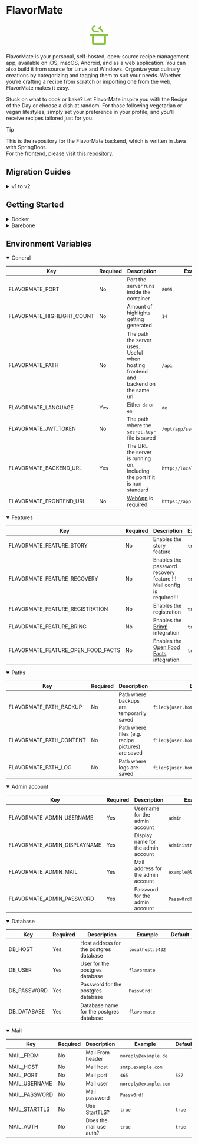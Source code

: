 # FlavorMate

<p align="center">
    <img src="docs/logo_transparent.png" alt="FlavorMate logo" height="64px">
</p>

FlavorMate is your personal, self-hosted, open-source recipe management app, available on iOS, macOS, Android, and as a
web application. You can also build it from source for Linux and Windows. Organize your culinary creations by
categorizing and tagging them to suit your needs. Whether you’re crafting a recipe from scratch or importing one from
the web, FlavorMate makes it easy.

Stuck on what to cook or bake? Let FlavorMate inspire you with the Recipe of the Day or choose a dish at random. For
those following vegetarian or vegan lifestyles, simply set your preference in your profile, and you'll receive recipes
tailored just for you.

> [!TIP]
> This is the repository for the FlavorMate backend, which is written in Java with SpringBoot.<br>
> For the frontend, please visit [this repository](https://github.com/FlavorMate/flavormate-app).

## Migration Guides

<details>
<summary>v1 to v2</summary>

### Environment Changes:

The following properties have been CHANGED:

**General:**

|       old property        |     new property      | required |                                                        note                                                         |
|---------------------------|-----------------------|----------|---------------------------------------------------------------------------------------------------------------------|
| -                         | `FLAVORMATE_LANGUAGE` | Yes      | Either `de` or `en`                                                                                                 |
| `FLAVORMATE_FRONTEND_URL` |                       | No       | no longer required                                                                                                  |
| `FLAVORMATE_JWT_TOKEN`    |                       | No       | default is now `file:${user.home}/.flavormate/secret.key`, please change to `file:/opt/app/secret.key` if necessary |

**Paths:**

|      old property      |       new property        | required | note |
|------------------------|---------------------------|----------|------|
| `FLAVORMATE_DATA_PATH` | `FLAVORMATE_PATH_CONTENT` | No       |      |

**Mail**

| old property | new property | required |             note             |
|--------------|--------------|----------|------------------------------|
| `MAIL_FROM`  |              | No       | should only contain the mail |

**Features**

|        old property        | new property | required |          note          |
|----------------------------|--------------|----------|------------------------|
| `FLAVORMATE_FEATURE_STORY` |              | No       | default is now `false` |
| `FLAVORMATE_FEATURE_BRING` |              | No       | default is now `false` |

The following properties have been ADDED:

**General**

|     new property      | required |        note         |
|-----------------------|----------|---------------------|
| `FLAVORMATE_LANGUAGE` | Yes      | Either `de` or `en` |

### Change the docker image

Change the image tag from `ghcr.io/flavormate/flavormate-server:1` to `ghcr.io/flavormate/flavormate-server:2`

### Migrate ingredient units

To support features like the [Open Food Facts](https://world.openfoodfacts.org) integration and unit conversion, a new
unit
system has been implemented. The server will attempt to convert all free-text units to the new system. If a conversion
fails, manual editing of the
recipe will be required to align with the new unit system. Failed conversions will be logged in a separate file for
review. Recipes will continue to function as usual, even if units are not migrated.

</details>

## Getting Started

<details>
<summary>Docker</summary>

1. Create a `docker-compose.yaml` file (or download one from the [examples](./example))
2. Create the folders the container needs.
3. Create a `secret.key` file with `openssl rand -hex 64 > secret.key` and copy it into the right folder.
4. Download the [.env.template](./example/.env.template) file and rename it to `.env`.
5. Enter your details into the `.env` file
6. Start your container with `docker compose up -d --remove-orphans`

</details>

<details>
<summary>Barebone</summary>

You must have these dependencies installed:

- Postgresql
- Java 21

1. Download the latest [FlavorMate-Server.jar]().
2. Create a `secret.key`-file with `openssl rand -hex 64 > secret.key` and copy it into the right folder.
3. Download the [.env.template](./example/.env.template)-file and rename it to `.env`.
4. Enter your details in the `.env`-file
5. Export your `.env`-file
6. Start the backend with
   ` java -jar -Dspring.profiles.active=release FlavorMate-Server.jar`.

</details>

## Environment Variables

<details open>
<summary>General</summary>

|            Key             | Required |                                    Description                                     |           Example           |                  Default                   |
|----------------------------|----------|------------------------------------------------------------------------------------|-----------------------------|--------------------------------------------|
| FLAVORMATE_PORT            | No       | Port the server runs inside the container                                          | `8095`                      | `8095`                                     |
| FLAVORMATE_HIGHLIGHT_COUNT | No       | Amount of highlights getting generated                                             | `14`                        | `14`                                       |
| FLAVORMATE_PATH            | No       | The path the server uses. Useful when hosting frontend and backend on the same url | `/api`                      |                                            |
| FLAVORMATE_LANGUAGE        | Yes      | Either `de` or `en`                                                                | `de`                        |                                            |
| FLAVORMATE_JWT_TOKEN       | No       | The path where the `secret.key`-file is saved                                      | `/opt/app/secret.key`       | `file:${user.home}/.flavormate/secret.key` |
| FLAVORMATE_BACKEND_URL     | Yes      | The URL the server is running on. Including the port if it is non standard         | `http://localhost:8095`     |                                            |
| FLAVORMATE_FRONTEND_URL    | No       | [WebApp](https://github.com/FlavorMate/flavormate-app) is required                 | `https://app.flavormate.de` |                                            |

</details>

<details open>
<summary>Features</summary>

|                Key                 | Required |                                Description                                 | Example | Default |
|------------------------------------|----------|----------------------------------------------------------------------------|---------|---------|
| FLAVORMATE_FEATURE_STORY           | No       | Enables the story feature                                                  | `true`  | `false` |
| FLAVORMATE_FEATURE_RECOVERY        | No       | Enables the password recovery feature !!! Mail config is required!!!       | `true`  | `false` |
| FLAVORMATE_FEATURE_REGISTRATION    | No       | Enables the registration                                                   | `true`  | `false` |
| FLAVORMATE_FEATURE_BRING           | No       | Enables the [Bring!](https://www.getbring.com) integration                 | `true`  | `false` |
| FLAVORMATE_FEATURE_OPEN_FOOD_FACTS | No       | Enables the [Open Food Facts](https://world.openfoodfacts.org) integration | `true`  | `false` |

</details>

<details open>
<summary>Paths</summary>

|           Key           | Required |                    Description                    |                Example                 |                Default                 |
|-------------------------|----------|---------------------------------------------------|----------------------------------------|----------------------------------------|
| FLAVORMATE_PATH_BACKUP  | No       | Path where backups are temporarily saved          | `file:${user.home}/.flavormate/backup` | `file:${user.home}/.flavormate/backup` |
| FLAVORMATE_PATH_CONTENT | No       | Path where files (e.g. recipe pictures) are saved | `file:${user.home}/.flavormate/files`  | `file:${user.home}/.flavormate/files`  |
| FLAVORMATE_PATH_LOG     | No       | Path where logs are saved                         | `file:${user.home}/.flavormate/logs`   | `file:${user.home}/.flavormate/logs`   |

</details>

<details open>
<summary>Admin account</summary>

|             Key              | Required |            Description             |        Example         | Default |
|------------------------------|----------|------------------------------------|------------------------|---------|
| FLAVORMATE_ADMIN_USERNAME    | Yes      | Username for the admin account     | `admin`                |         |
| FLAVORMATE_ADMIN_DISPLAYNAME | Yes      | Display name for the admin account | `Administrator`        |         |
| FLAVORMATE_ADMIN_MAIL        | Yes      | Mail address for the admin account | `example@localhost.de` |         |
| FLAVORMATE_ADMIN_PASSWORD    | Yes      | Password for the admin account     | `Passw0rd!`            |         |

</details>

<details open>
<summary>Database</summary>

|     Key     | Required |               Description               |     Example      | Default |
|-------------|----------|-----------------------------------------|------------------|---------|
| DB_HOST     | Yes      | Host address for the postgres database  | `localhost:5432` |         |
| DB_USER     | Yes      | User for the postgres database          | `flavormate`     |         |
| DB_PASSWORD | Yes      | Password for the postgres database      | `Passw0rd!`      |         |
| DB_DATABASE | Yes      | Database name for the postgres database | `flavormate`     |         |

</details>

<details open>
<summary>Mail</summary>

|      Key      | Required |       Description       |        Example        | Default |
|---------------|----------|-------------------------|-----------------------|---------|
| MAIL_FROM     | No       | Mail From header        | `noreply@example.de`  |         |
| MAIL_HOST     | No       | Mail host               | `smtp.example.com`    |         |
| MAIL_PORT     | No       | Mail port               | `465`                 | `587`   |
| MAIL_USERNAME | No       | Mail user               | `noreply@example.com` |         |
| MAIL_PASSWORD | No       | Mail password           | `Passw0rd!`           |         |
| MAIL_STARTTLS | No       | Use StartTLS?           | `true`                | `true`  |
| MAIL_AUTH     | No       | Does the mail use auth? | `true`                | `true`  |

</details>

